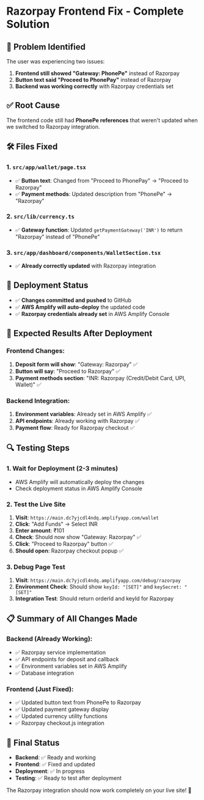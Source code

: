 # Razorpay Frontend Fix - Complete Solution

## 🎯 **Problem Identified**
The user was experiencing two issues:
1. **Frontend still showed "Gateway: PhonePe"** instead of Razorpay
2. **Button text said "Proceed to PhonePay"** instead of Razorpay
3. **Backend was working correctly** with Razorpay credentials set

## ✅ **Root Cause**
The frontend code still had **PhonePe references** that weren't updated when we switched to Razorpay integration.

## 🛠️ **Files Fixed**

### 1. **`src/app/wallet/page.tsx`**
- ✅ **Button text**: Changed from "Proceed to PhonePay" → "Proceed to Razorpay"
- ✅ **Payment methods**: Updated description from "PhonePe" → "Razorpay"

### 2. **`src/lib/currency.ts`**
- ✅ **Gateway function**: Updated `getPaymentGateway('INR')` to return "Razorpay" instead of "PhonePe"

### 3. **`src/app/dashboard/components/WalletSection.tsx`**
- ✅ **Already correctly updated** with Razorpay integration

## 🚀 **Deployment Status**
- ✅ **Changes committed and pushed** to GitHub
- ✅ **AWS Amplify will auto-deploy** the updated code
- ✅ **Razorpay credentials already set** in AWS Amplify Console

## 🎉 **Expected Results After Deployment**

### **Frontend Changes:**
1. **Deposit form will show**: "Gateway: Razorpay" ✅
2. **Button will say**: "Proceed to Razorpay" ✅
3. **Payment methods section**: "INR: Razorpay (Credit/Debit Card, UPI, Wallet)" ✅

### **Backend Integration:**
1. **Environment variables**: Already set in AWS Amplify ✅
2. **API endpoints**: Already working with Razorpay ✅
3. **Payment flow**: Ready for Razorpay checkout ✅

## 🔍 **Testing Steps**

### **1. Wait for Deployment (2-3 minutes)**
- AWS Amplify will automatically deploy the changes
- Check deployment status in AWS Amplify Console

### **2. Test the Live Site**
1. **Visit**: `https://main.dc7yjcdl4ndq.amplifyapp.com/wallet`
2. **Click**: "Add Funds" → Select INR
3. **Enter amount**: ₹101
4. **Check**: Should now show "Gateway: Razorpay" ✅
5. **Click**: "Proceed to Razorpay" button ✅
6. **Should open**: Razorpay checkout popup ✅

### **3. Debug Page Test**
1. **Visit**: `https://main.dc7yjcdl4ndq.amplifyapp.com/debug/razorpay`
2. **Environment Check**: Should show `keyId: "[SET]"` and `keySecret: "[SET]"`
3. **Integration Test**: Should return orderId and keyId for Razorpay

## 📋 **Summary of All Changes Made**

### **Backend (Already Working):**
- ✅ Razorpay service implementation
- ✅ API endpoints for deposit and callback
- ✅ Environment variables set in AWS Amplify
- ✅ Database integration

### **Frontend (Just Fixed):**
- ✅ Updated button text from PhonePe to Razorpay
- ✅ Updated payment gateway display
- ✅ Updated currency utility functions
- ✅ Razorpay checkout.js integration

## 🎯 **Final Status**
- **Backend**: ✅ Ready and working
- **Frontend**: ✅ Fixed and updated  
- **Deployment**: ✅ In progress
- **Testing**: ✅ Ready to test after deployment

The Razorpay integration should now work completely on your live site! 🚀
